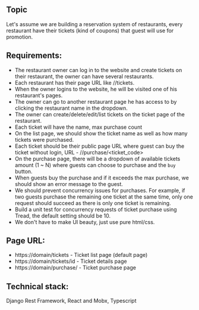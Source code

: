 Topic
-----

Let's assume we are building a reservation system of restaurants, every restaurant have their tickets (kind of coupons) that 
guest will use for promotion.


Requirements: 
-----

- The restaurant owner can log in to the website and create tickets on their restaurant, the owner can have several restaurants.
- Each restaurant has their page URL like /<Resturant name>/tickets.
- When the owner logins to the website, he will be visited one of his restaurant's pages.
- The owner can go to another restaurant page he has access to by clicking the restaurant name in the dropdown.
- The owner can create/delete/edit/list tickets on the ticket page of the restaurant.
- Each ticket will have the name, max purchase count
- On the list page, we should show the ticket name as well as how many tickets were purchased.
- Each ticket should be their public page URL where guest can buy the ticket without login, URL - /<resturant name>/purchase/<ticket_code>
- On the purchase page, there will be a dropdown of available tickets amount (1 ~ N) where guests can choose to purchase and the `buy` button.
- When guests buy the purchase and if it exceeds the max purchase, we should show an error message to the guest.
- We should prevent concurrency issues for purchases. For example, if two guests purchase the remaining one ticket at the same time, only one request should succeed as there is only one ticket is remaining.
- Build a unit test for concurrency requests of ticket purchase using Tread, the default setting should be 10.
- We don't have to make UI beauty, just use pure html/css.
  
Page URL:
-----
- https://domain<resturant id>/tickets - Ticket list page (default page)
- https://domain<resturant id>/tickets/id - Ticket details page
- https://domain<resturant id>/purchase/<ticket uuid> - Ticket purchase page


Technical stack:
-----

Django Rest Framework, React and Mobx, Typescript
